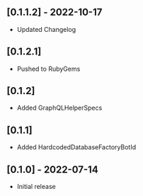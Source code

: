 ## [0.1.1.2] - 2022-10-17
- Updated Changelog

## [0.1.2.1]
- Pushed to RubyGems

## [0.1.2]
- Added GraphQLHelperSpecs

## [0.1.1]
- Added HardcodedDatabaseFactoryBotId

## [0.1.0] - 2022-07-14

- Initial release
